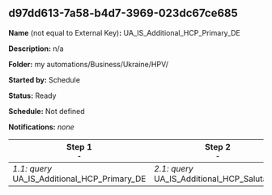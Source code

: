 ## d97dd613-7a58-b4d7-3969-023dc67ce685

**Name** (not equal to External Key)**:** UA_IS_Additional_HCP_Primary_DE

**Description:** n/a

**Folder:** my automations/Business/Ukraine/HPV/

**Started by:** Schedule

**Status:** Ready

**Schedule:** Not defined

**Notifications:** _none_


| Step 1<br>_<small>-</small>_ | Step 2<br>_<small>-</small>_ |
| --- | --- |
| _1.1: query_<br>UA_IS_Additional_HCP_Primary_DE | _2.1: query_<br>UA_IS_Additional_HCP_Salutation |
